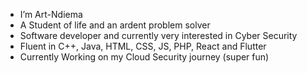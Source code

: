 -  I’m Art-Ndiema
- A Student of life and an ardent problem solver
- Software developer and currently very interested in Cyber Security
- Fluent in C++, Java, HTML, CSS, JS, PHP, React and Flutter 
- Currently Working on my Cloud Security journey (super fun)
<!---
Art-Ndiema/Art-Ndiema is a ✨ special ✨ repository because its `README.md` (this file) appears on your GitHub profile.
You can click the Preview link to take a look at your changes.
--->
